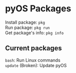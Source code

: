 # pyOS Packages
Install package: `pkg`  
Run package: `pkg run`  
Get package's info: `pkg info`
## Current packages
`bash`: Run Linux commands  
`update` (Broken): Update pyOS
